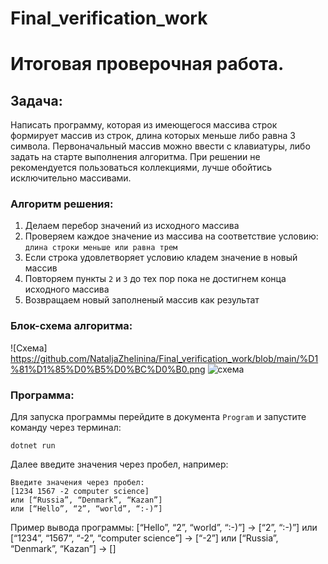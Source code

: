 # Final_verification_work
# Итоговая проверочная работа.

## Задача:
Написать программу, которая из имеющегося массива строк формирует массив из строк, длина которых меньше либо равна 3 символа. Первоначальный массив можно ввести с клавиатуры, либо задать на старте выполнения алгоритма. При решении не рекомендуется пользоваться коллекциями, лучше обойтись исключительно массивами.

### Алгоритм решения:
1. Делаем перебор значений из исходного массива
2. Проверяем каждое значение из массива на соответствие условию: `длина строки меньше или равна трем`
3. Если строка удовлетворяет условию кладем значение в новый массив
4. Повторяем пункты `2` и `3` до тех пор пока не достигнем конца исходного массива
5. Возвращаем новый заполненый массив как результат

### Блок-схема алгоритма:
![Схема] https://github.com/NataljaZhelinina/Final_verification_work/blob/main/%D1%81%D1%85%D0%B5%D0%BC%D0%B0.png ![схема](https://user-images.githubusercontent.com/118520162/206854829-c3cfc32f-8214-40a9-a7f1-c5c5679c9392.png)


### Программа:
Для запуска программы перейдите в документа `Program` и запустите команду через терминал:
```
dotnet run 
```
Далее введите значения через пробел, например:
```
Введите значения через пробел:
[1234 1567 -2 computer science]
или [“Russia”, “Denmark”, “Kazan”]
или [“Hello”, “2”, “world”, “:-)”]
```
Пример вывода программы: 
[“Hello”, “2”, “world”, “:-)”] → [“2”, “:-)”]
или [“1234”, “1567”, “-2”, “computer science”] → [“-2”]
или [“Russia”, “Denmark”, “Kazan”] → []
```
